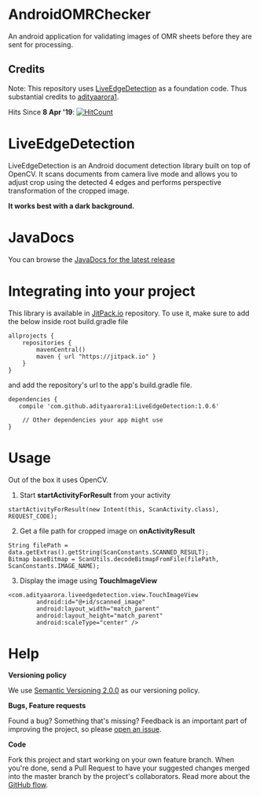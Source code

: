 # AndroidOMRChecker
An android application for validating images of OMR sheets before they are sent for processing.

## Credits
Note: This repository uses [LiveEdgeDetection](https://github.com/adityaarora1/LiveEdgeDetection) as a foundation code. Thus substantial credits to [adityaarora1](https://github.com/adityaarora1).

Hits Since **8 Apr '19**: [![HitCount](http://hits.dwyl.io/Udayraj123/AndroidOMRChecker.svg)](http://hits.dwyl.io/Udayraj123/AndroidOMRChecker)

# LiveEdgeDetection

LiveEdgeDetection is an Android document detection library built on top of OpenCV. It scans documents from camera live mode and allows you to adjust crop using the detected 4 edges and performs perspective transformation of the cropped image.

**It works best with a dark background.**

# JavaDocs
You can browse the [JavaDocs for the latest release](https://adityaarora1.github.io/LiveEdgeDetection/docs)

# Integrating into your project
This library is available in [JitPack.io](https://jitpack.io/) repository.
To use it, make sure to add the below inside root build.gradle file

```
allprojects {
    repositories {
        mavenCentral()
        maven { url "https://jitpack.io" }
    }
}
```

and add the repository's url to the app's build.gradle file.

```
dependencies {
   compile 'com.github.adityaarora1:LiveEdgeDetection:1.0.6'

    // Other dependencies your app might use
}
```
# Usage
Out of the box it uses OpenCV.

1. Start **startActivityForResult** from your activity
```
startActivityForResult(new Intent(this, ScanActivity.class), REQUEST_CODE);
```
2. Get a file path for cropped image on **onActivityResult**
```
String filePath = data.getExtras().getString(ScanConstants.SCANNED_RESULT);
Bitmap baseBitmap = ScanUtils.decodeBitmapFromFile(filePath, ScanConstants.IMAGE_NAME);
```
3. Display the image using **TouchImageView**
```
<com.adityaarora.liveedgedetection.view.TouchImageView
        android:id="@+id/scanned_image"
        android:layout_width="match_parent"
        android:layout_height="match_parent"
        android:scaleType="center" />
```

# Help
**Versioning policy**

We use [Semantic Versioning 2.0.0](https://semver.org/) as our versioning policy.

**Bugs, Feature requests**

Found a bug? Something that's missing? Feedback is an important part of improving the project, so please [open an issue](https://github.com/adityaarora1/LiveEdgeDetection/issues).

**Code**

Fork this project and start working on your own feature branch. When you're done, send a Pull Request to have your suggested changes merged into the master branch by the project's collaborators. Read more about the [GitHub flow](https://guides.github.com/introduction/flow/).
